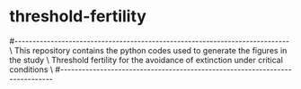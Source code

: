 # threshold-fertility
#---------------------------------------------------------------------------- \\
This repository contains the python codes used to generate the figures
in the study \\
Threshold fertility for the avoidance of extinction under critical conditions \\
#----------------------------------------------------------------------------

